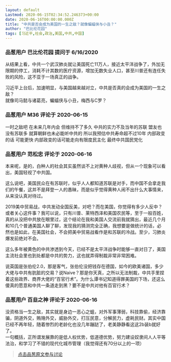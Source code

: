 ```yaml
---
layout: default
Lastmod: 2020-06-15T02:34:52.246373+00:00
date: 2020-06-16T00:00:00.000Z
title: "中共是否会成为美国的一生之敌？就像蝙蝠侠与小丑？"
author: "巴比伦花园"
tags: [习近平,社会,政治,美国,中共,中国]
---
```



### 品葱用户 **巴比伦花园** 提问于 6/16/2020
    
从结果上看，中共一个武汉肺炎就让美国死亡11万人，接近太平洋战争了，外加无限期的停工，消耗不计其数的医疗资源，增加无数失业人口，甚至川普还有连任失败的风险，这不亚于一场真正的战争。  
  
习近平上台后，加速明显，与美国越来越对立，中共是否真的会成为美国的一生之敌？  
就像司马懿与诸葛亮，蝙蝠侠与小丑，梅西与C罗？
    
                

### 品葱用户 **M36** 评论于 2020-06-15
        
一时之敌吧 在未来几年内会 但维持不了多久 中共的实力不及当年的苏联 盟友也没有苏联多 就算朝鲜也未必能听中共的 所以我预估中共寿命超不过10年 内部政变的话 可能更快 内部政变的话可能走向有限度民主化 最终中共国民党化
        
                

### 品葱用户 **范松忠** 评论于 2020-06-16
        
本来呢，是的，白种人的社会其实虽然谈不上对黄种人歧视，但从一个现象可以看出，美国轻视了中共国。  
  
这么说吧，美国民众在有苏联时，似乎人人都知道苏联是对手，而中国不会拿走我们的午餐，这并不是拜登一人的愚昧，而是似乎觉得黄种人闹不出什么大事情来，从来没认真对待过。  
  
2019美中贸易战，中共发动全国反美，对吧？而在美国，你觉得有多少人反中？或者关心这件事？我可以说，只有川普、莱特西泽和美国农民等，至于一般百姓，真的从没把中共放在眼里过，这个结论在我和美国人交流前我就猜出，最近几个月和10几个普通美国人聊了聊，发现我的猜测完全正确，我想要是做统计的话，必然也是如此，在美国社会，不会把美中贸易战看作是和苏联的冷战。至少，习肺炎爆发前绝对不会。  
  
这么多年被黄色的中共渗透到今天，已经不是太平洋战争时能够一直对日了，美国主流社会里也到处都是中共的势力，这也就弄得制裁非常非常困难。  
  
说英国是张伯伦2.0，那是客气，张伯伦没把钱存在德国，如今的欧美诸国，多少大佬与中共有肮脏的交易？说Naive？那是你天真，之所以无法制裁，中共手里捏着这些政界、商界大佬的“百官行术”。为什么谭书记知道得罪美国的下场，还这么傻真的愿意和中共一条道走到黑？要不是中共对他有百官行术？
        
                

### 品葱用户 **百韭之神** 评论于 2020-06-16
        
没资格当一生之敌，其实就是身边一恶心之蛆，对外军事薄弱，科技靠偷，经济靠骗，阴道外交，贿赂外交，威胁外交，打压民意，分解民力，虚耗民财。其实中国已经不再年轻，随着惨烈的老龄化也没几年蹦跶了，老美静静看这这2b装b就好了。  
一句概括，正所谓发展靠的是低人权优势，低道德优势，努力建设奴隶间人人平等法治，和学习了不错的现代化城市管理（我觉得还有70分以上的一项）
        
                





> [点击品葱原文参与讨论](https://pincong.rocks/question/27287)

